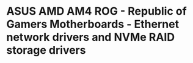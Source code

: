 # ASUS AMD AM4 ROG - Republic of Gamers Motherboards - Ethernet network drivers and NVMe RAID storage drivers
